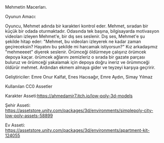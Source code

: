 Mehmetin Macerları.

Oyunun Amacı:

Oyuncu, Mehmet adında bir karakteri kontrol eder. Mehmet, sıradan bir küçük bir odada oturmaktadır.
Odasında tek başına, bilgisayarda motivasyon videoları izleyen Mehmet'e, bir dış ses seslenir.
Dış ses, Mehmet'e şu şekilde hitap eder: "Mehmet, bu videoları izleyerek ne kadar zaman geçireceksin? Hayatını bu şekilde mi harcamak istiyorsun?"
Kız arkadaşımız "mehmeeeet" diyerek seslenir. Örümceği öldürmeye çalışırız örümcek depoya kaçar. örümcek ağlarını zemizleriz o sırada bir gazate parçası buluruz ve örümceği yakalamak için depoya doğru ineriz ve  örümmceği öldürür mehmet. Ardından ekmem almaya gider ve teyzeyi karşıya geçririr.

Geliştiriciler:
Emre Onur Kalfat,
Enes Hacısağır,
Emre Aydın,
Simay Yılmaz

Kullanılan CC0 Assetler

Karakter Asseti:https://ahmedamir7.itch.io/low-poly-3d-models

Şehir Asseti: https://assetstore.unity.com/packages/3d/environments/simplepoly-city-low-poly-assets-58899

Ev Asseti: https://assetstore.unity.com/packages/3d/environments/apartment-kit-124055
